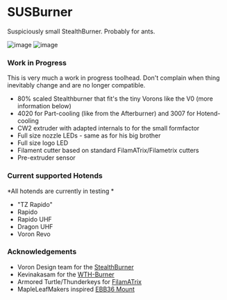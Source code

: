 # SUSBurner

Suspiciously small StealthBurner. Probably for ants.

![image](https://github.com/user-attachments/assets/03240c16-b57c-4af5-b310-43e0403fe173) ![image](https://github.com/user-attachments/assets/3fb047d1-8d43-4ace-8b7d-02f4f88e4a00)


### Work in Progress

This is very much a work in progress toolhead. Don't complain when thing inevitably change and are no longer compatible.

- 80% scaled Stealthburner that fit's the tiny Vorons like the V0 (more information below)
- 4020 for Part-cooling (like from the Afterburner) and 3007 for Hotend-cooling
- CW2 extruder with adapted internals to for the small formfactor
- Full size nozzle LEDs - same as for his big brother
- Full size logo LED
- Filament cutter based on standard FilamATrix/Filametrix cutters
- Pre-extruder sensor

### Current supported Hotends
*All hotends are currently in testing *  
- "TZ Rapido"
- Rapido
- Rapido UHF
- Dragon UHF
- Voron Revo

### Acknowledgements

- Voron Design team for the [StealthBurner](https://github.com/VoronDesign/Voron-Stealthburner)
- Kevinakasam for the [WTH-Burner](https://github.com/kevinakasam/WTH-Burner)
- Armored Turtle/Thunderkeys for [FilamATrix](https://github.com/thunderkeys/FilamATrix)
- MapleLeafMakers inspired [EBB36 Mount](https://github.com/MapleLeafMakers/EBB36-DragonBurner)
